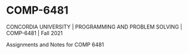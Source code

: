 # COMP-6481
CONCORDIA UNIVERSITY | PROGRAMMING AND PROBLEM SOLVING | COMP-6481 | Fall 2021


Assignments and Notes for COMP 6481
